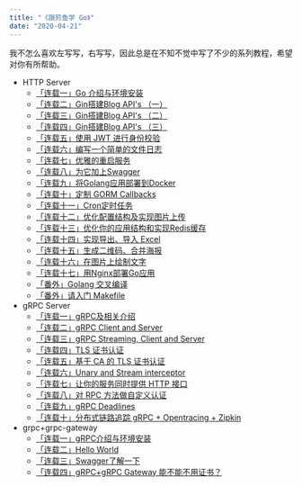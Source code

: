```yaml
---
title: "《跟煎鱼学 Go》"
date: "2020-04-21"
---
```


我不怎么喜欢左写写，右写写，因此总是在不知不觉中写了不少的系列教程，希望对你有所帮助。

- HTTP Server
    - [「连载一」Go 介绍与环境安装](/posts/go/gin/2018-02-10-install/)
    - [「连载二」Gin搭建Blog API's （一）](/posts/go/gin/2018-02-11-api-01/)
    - [「连载三」Gin搭建Blog API's （二）](/posts/go/gin/2018-02-12-api-02/)
    - [「连载四」Gin搭建Blog API's （三）](/posts/go/gin/2018-02-13-api-03/)
    - [「连载五」使用 JWT 进行身份校验](/posts/go/gin/2018-02-14-jwt/)
    - [「连载六」编写一个简单的文件日志](/posts/go/gin/2018-02-15-log/)
    - [「连载七」优雅的重启服务](/posts/go/gin/2018-03-15-reload-http/)
    - [「连载八」为它加上Swagger](/posts/go/gin/2018-03-18-swagger/)
    - [「连载九」将Golang应用部署到Docker](/posts/go/gin/2018-03-24-golang-docker/)
    - [「连载十」定制 GORM Callbacks](/posts/go/gin/2018-04-15-gorm-callback/)
    - [「连载十一」Cron定时任务](/posts/go/gin/2018-04-29-cron/)
    - [「连载十二」优化配置结构及实现图片上传](/posts/go/gin/2018-05-27-config-upload/)
    - [「连载十三」优化你的应用结构和实现Redis缓存](/posts/go/gin/2018-06-02-application-redis/)
    - [「连载十四」实现导出、导入 Excel](/posts/go/gin/2018-06-14-excel/)
    - [「连载十五」生成二维码、合并海报](/posts/go/gin/2018-07-05-image/)
    - [「连载十六」在图片上绘制文字](/posts/go/gin/2018-07-07-font/)
    - [「连载十七」用Nginx部署Go应用](/posts/go/gin/2018-09-01-nginx/)
    - [「番外」Golang 交叉编译](/posts/go/gin/2018-03-26-cgo/)
    - [「番外」请入门 Makefile](/posts/go/gin/2018-08-26-makefile/)
- gRPC Server
    - [「连载一」gRPC及相关介绍](/posts/go/grpc/2018-09-22-install/)
    - [「连载二」gRPC Client and Server](/posts/go/grpc/2018-09-23-client-and-server/)
    - [「连载三」gRPC Streaming, Client and Server](/posts/go/grpc/2018-09-24-stream-client-server/)
    - [「连载四」TLS 证书认证](/posts/go/grpc/2018-10-07-grpc-tls/)
    - [「连载五」基于 CA 的 TLS 证书认证](/posts/go/grpc/2018-10-08-ca-tls/)
    - [「连载六」Unary and Stream interceptor](/posts/go/grpc/2018-10-10-interceptor/)
    - [「连载七」让你的服务同时提供 HTTP 接口](/posts/go/grpc/2018-10-12-grpc-http/)
    - [「连载八」对 RPC 方法做自定义认证](/posts/go/grpc/2018-10-14-per-rpc-credentials/)
    - [「连载九」gRPC Deadlines](/posts/go/grpc/2018-10-16-deadlines/)
    - [「连载十」分布式链路追踪 gRPC + Opentracing + Zipkin](/posts/go/grpc/2018-10-20-zipkin/)
- grpc+grpc-gateway
    - [「连载一」gRPC介绍与环境安装](/posts/go/grpc-gateway/2018-02-23-install/)
    - [「连载二」Hello World](/posts/go/grpc-gateway/2018-02-27-hello-world/)
    - [「连载三」Swagger了解一下](/posts/go/grpc-gateway/2018-03-04-swagger/)
    - [「连载四」gRPC+gRPC Gateway 能不能不用证书？](/posts/go/grpc-gateway/2019-06-22-grpc-gateway-tls/)